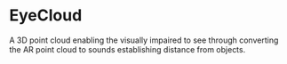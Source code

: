 # EyeCloud
A 3D point cloud enabling the visually impaired to see through converting the AR point cloud to sounds establishing distance from objects.
